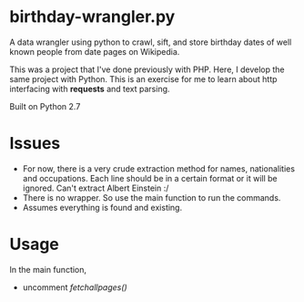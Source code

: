# birthday-wrangler.py
A data wrangler using python to crawl, sift, and store birthday dates of well known people from date pages on Wikipedia.

This was a project that I've done previously with PHP. Here, I develop the same project with Python. This is an exercise for me to learn about http interfacing with **requests** and text parsing.

Built on Python 2.7

# Issues
* For now, there is a very crude extraction method for names, nationalities
  and occupations. Each line should be in a certain format or it will be ignored.
  Can't extract Albert Einstein :/
* There is no wrapper. So use the main function to run the commands.
* Assumes everything is found and existing.

# Usage
In the main function,

- uncomment _fetchallpages()_
